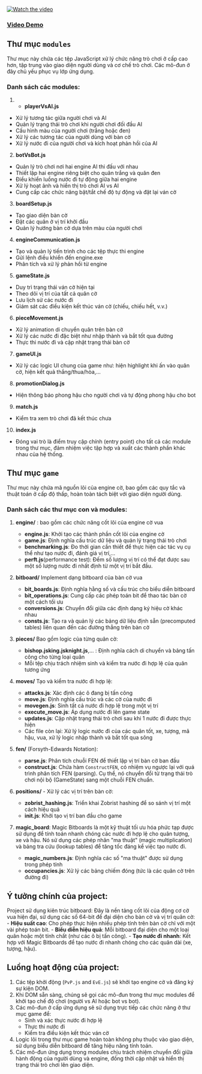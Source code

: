 [![Watch the video](https://img.youtube.com/vi/IVZYHFL5thE/maxresdefault.jpg)](https://youtu.be/IVZYHFL5thE)

### [Video Demo](https://youtu.be/IVZYHFL5thE)

## Thư mục `modules`
Thư mục này chứa các tệp JavaScript xử lý chức năng trò chơi ở cấp cao hơn, tập trung vào giao diện người dùng và cơ chế trò chơi. Các mô-đun ở đây chủ yếu phục vụ lớp ứng dụng.
### Danh sách các modules:
1. - **playerVsAI.js**
- Xử lý tương tác giữa người chơi và AI 
- Quản lý trạng thái trò chơi khi người chơi đối đầu AI
- Cấu hình màu của người chơi (trắng hoặc đen)
- Xử lý các tương tác của người dùng với bàn cờ
- Xử lý nước đi của người chơi và kích hoạt phản hồi của AI

2.  **botVsBot.js**
- Quản lý trò chơi nơi hai engine AI thi đấu với nhau
- Thiết lập hai engine riêng biệt cho quân trắng và quân đen
- Điều khiển luồng nước đi tự động giữa hai engine
- Xử lý hoạt ảnh và hiển thị trò chơi AI vs AI
- Cung cấp các chức năng bật/tắt chế độ tự động và đặt lại ván cờ

3.  **boardSetup.js**
- Tạo giao diện bàn cờ
- Đặt các quân ở vị trí khởi đầu
- Quản lý hướng bàn cờ dựa trên màu của người chơi

4.  **engineCommunication.js**
- Tạo và quản lý tiến trình cho các tệp thực thi engine
- Gửi lệnh điều khiển đến engine.exe
- Phân tích và xử lý phản hồi từ engine

5.  **gameState.js**
- Duy trì trạng thái ván cờ hiện tại
- Theo dõi vị trí của tất cả quân cờ
- Lưu lịch sử các nước đi
- Giám sát các điều kiện kết thúc ván cờ (chiếu, chiếu hết, v.v.)

6.  **pieceMovement.js**
- Xử lý animation di chuyển quân trên bàn cờ
- Xử lý các nước đi đặc biệt như nhập thành và bắt tốt qua đường
- Thực thi nước đi và cập nhật trạng thái bàn cờ

7. **gameUI.js**
- Xử lý các logic UI chung của game như: hiện highlight khi ấn vào quân cờ, hiện kết quả thắng/thua/hòa,...

8. **promotionDialog.js**
- Hiện thông báo phong hậu cho người chơi và tự động phong hậu cho bot

9. **match.js**
- Kiểm tra xem trò chơi đã kết thúc chưa

10. **index.js**
- Đóng vai trò là điểm truy cập chính (entry point) cho tất cả các module trong thư mục, đảm nhiệm việc tập hợp và xuất các thành phần khác nhau của hệ thống.

## Thư mục `game` 
Thư mục này chứa mã nguồn lõi của engine cờ, bao gồm các quy tắc và thuật toán ở cấp độ thấp, hoàn toàn tách biệt với giao diện người dùng.
### Danh sách các thư mục con và modules:
1. **engine/** : bao gồm các chức năng cốt lõi của engine cờ vua
   - **engine.js**: Khởi tạo các thành phần cốt lõi của engine cờ 
   - **game.js**: Định nghĩa cấu trúc dữ liệu và quản lý trạng thái trò chơi
   - **benchmarking.js**: Đo thời gian cần thiết để thực hiện các tác vụ cụ thể như tạo nước đi, đánh giá vị trí,...
   - **perft.js**(performance test): Đếm số lượng vị trí có thể đạt được sau một số lượng nước đi nhất định từ một vị trí bắt đầu.

2. **bitboard/** Implement dạng bitboard của bàn cờ vua
    - **bit_boards.js**: Định nghĩa hằng số và cấu trúc cho biểu diễn bitboard 
    - **bit_operations.js**: Cung cấp các phép toán bit để thao tác bàn cờ một cách tối ưu
    - **conversions.js**: Chuyển đổi giữa các định dạng ký hiệu cờ khác nhau
    - **consts.js**: Tạo ra và quản lý các bảng dữ liệu định sẵn (precomputed tables) liên quan đến các đường thẳng trên bàn cờ

3. **pieces/** Bao gồm logic của từng quân cờ:
    - **bishop.js****king.js****knight.js**,... :  Định nghĩa cách di chuyển và bảng tấn công cho từng loại quân
    - Mỗi tệp chịu trách nhiệm sinh và kiểm tra nước đi hợp lệ của quân tương ứng

4. **moves/** Tạo và kiểm tra nước đi hợp lệ:
    - **attacks.js**: Xác định các ô đang bị tấn công
    - **move.js**: Định nghĩa cấu trúc và các cờ của nước đi
    - **movegen.js**: Sinh tất cả nước đi hợp lệ trong một vị trí
    - **execute_move.js**:  Áp dụng nước đi lên game state
    - **updates.js**: Cập nhật trạng thái trò chơi sau khi 1 nước đi được thực hiện
    - Các file còn lại: Xử lý logic nước đi của các quân tốt, xe, tượng, mã hậu, vua, xử lý logic nhập thành và bắt tốt qua sông

5. **fen/** (Forsyth-Edwards Notation):
    - **parse.js**: Phân tích chuỗi FEN để thiết lập vị trí bàn cờ ban đầu
    - **construct.js**: Chứa hàm `ConstructFEN`, có nhiệm vụ ngược lại với quá trình phân tích FEN (parsing). Cụ thể, nó chuyển đổi từ trạng thái trò chơi nội bộ (GameState) sang một chuỗi FEN chuẩn.

6. **positions/** - Xử lý các vị trí trên bàn cờ:
    - **zobrist_hashing.js**: Triển khai Zobrist hashing để so sánh vị trí một cách hiệu quả
    - **init.js**: Khởi tạo vị trí ban đầu cho game

7. **magic_board**: Magic Bitboards là một kỹ thuật tối ưu hóa phức tạp được sử dụng để tính toán nhanh chóng các nước đi hợp lệ cho quân tượng, xe và hậu. Nó sử dụng các phép nhân "ma thuật" (magic multiplication) và bảng tra cứu (lookup tables) để tăng tốc đáng kể việc tạo nước đi.
    - **magic_numbers.js**: Định nghĩa các số "ma thuật" được sử dụng trong phép tính
    - **occupancies.js**: Xử lý các bảng chiếm đóng (tức là các quân cờ trên đường đi)


## Ý tưởng chính của project:
Project sử dụng kiên trúc bitboard: Đây là nền tảng cốt lõi của động cơ cờ vua hiện đại, sử dụng các số 64-bit để đại diện cho bàn cờ và vị trí quân cờ:
    - **Hiệu suất cao**: Cho phép thực hiện nhiều phép tính trên bàn cờ chỉ với một vài phép toán bit.
    - **Biểu diễn hiệu quả**: Mỗi bitboard đại diện cho một loại quân hoặc một tính chất (như các ô bị tấn công).
    - **Tạo nước đi nhanh**: Kết hợp với Magic Bitboards để tạo nước đi nhanh chóng cho các quân dài (xe, tượng, hậu).

## Luồng hoạt động của project:
1. Các tệp khởi động  (`PvP.js` and `EvE.js`) sẽ khởi tạo engine cờ và đăng ký sự kiện DOM.
2. Khi DOM sẵn sàng, chúng sẽ gọi các mô-đun trong thư mục modules để khởi tạo chế độ chơi (người vs AI hoặc bot vs bot).
3. Các mô-đun ở cấp ứng dụng sẽ sử dụng trực tiếp các chức năng ở thư mục game để:
    - Sinh và xác thực nước đi hợp lệ
    - Thực thi nước đi
    - Kiểm tra điều kiện kết thúc ván cờ
4. Logic lõi trong thư mục game hoàn toàn không phụ thuộc vào giao diện, sử dụng biểu diễn bitboard để tăng hiệu năng tính toán.
5. Các mô-đun ứng dụng trong modules chịu trách nhiệm chuyển đổi giữa hành động của người dùng và engine, đồng thời cập nhật và hiển thị trạng thái trò chơi lên giao diện.
